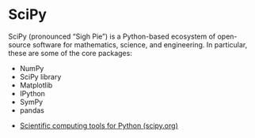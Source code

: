 # SciPy

SciPy (pronounced “Sigh Pie”) is a Python-based ecosystem of open-source software for mathematics, science, and engineering. In particular, these are some of the core packages:

- NumPy
- SciPy library
- Matplotlib
- IPython
- SymPy
- pandas

* [Scientific computing tools for Python (scipy.org)](https://projects.scipy.org/)
